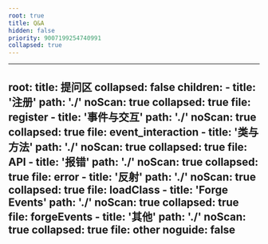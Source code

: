 ```yaml
---
root: true
title: Q&A
hidden: false
priority: 9007199254740991
collapsed: true
---
```


---

root:
  title: 提问区
  collapsed: false
  children:
      - title: '注册'
        path: './'
        noScan: true
        collapsed: true
        file: register
      - title: '事件与交互'
        path: './'
        noScan: true
        collapsed: true
        file: event_interaction
      - title: '类与方法'
        path: './'
        noScan: true
        collapsed: true
        file: API
      - title: '报错'
        path: './'
        noScan: true
        collapsed: true
        file: error
      - title: '反射'
        path: './'
        noScan: true
        collapsed: true
        file: loadClass
      - title: 'Forge Events'
        path: './'
        noScan: true
        collapsed: true
        file: forgeEvents
      - title: '其他'
        path: './'
        noScan: true
        collapsed: true
        file: other
noguide: false
---
